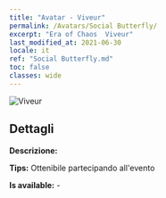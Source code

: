 ```yaml
---
title: "Avatar - Viveur"
permalink: /Avatars/Social Butterfly/
excerpt: "Era of Chaos  Viveur"
last_modified_at: 2021-06-30
locale: it
ref: "Social Butterfly.md"
toc: false
classes: wide
---
```

 ![Viveur](/images/a/avatarFrame_31.png)

## Dettagli

 **Descrizione:**  

 **Tips:** Ottenibile partecipando all'evento 

 **Is available:**  - 

